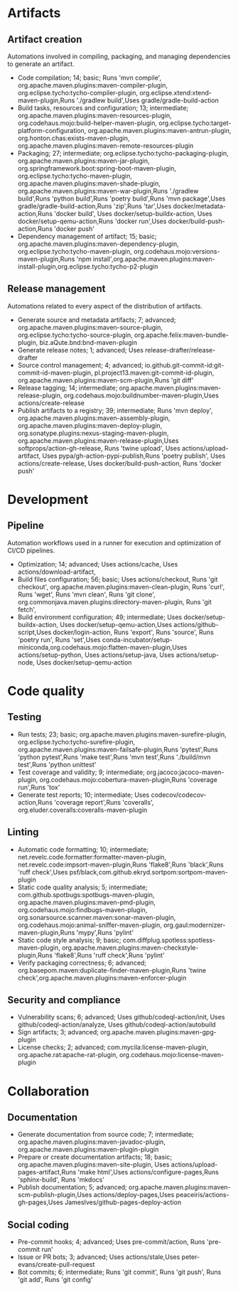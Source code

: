 # Artifacts
## Artifact creation
Automations involved in compiling, packaging, and managing dependencies to generate an artifact.
- Code compilation; 14; basic; Runs 'mvn compile', org.apache.maven.plugins:maven-compiler-plugin, org.eclipse.tycho:tycho-compiler-plugin, org.eclipse.xtend:xtend-maven-plugin,Runs './gradlew build',Uses gradle/gradle-build-action
- Build tasks, resources and configuration; 13; intermediate; org.apache.maven.plugins:maven-resources-plugin, org.codehaus.mojo:build-helper-maven-plugin, org.eclipse.tycho:target-platform-configuration, org.apache.maven.plugins:maven-antrun-plugin,  org.honton.chas:exists-maven-plugin, org.apache.maven.plugins:maven-remote-resources-plugin
- Packaging; 27; intermediate; org.eclipse.tycho:tycho-packaging-plugin, org.apache.maven.plugins:maven-jar-plugin, org.springframework.boot:spring-boot-maven-plugin, org.eclipse.tycho:tycho-maven-plugin, org.apache.maven.plugins:maven-shade-plugin, org.apache.maven.plugins:maven-war-plugin,Runs './gradlew build',Runs 'python build',Runs 'poetry build',Runs 'mvn package',Uses gradle/gradle-build-action,Runs 'zip',Runs 'tar',Uses docker/metadata-action,Runs 'docker build', Uses docker/setup-buildx-action, Uses docker/setup-qemu-action,Runs 'docker run',Uses docker/build-push-action,Runs 'docker push'
- Dependency management of artifact; 15; basic; org.apache.maven.plugins:maven-dependency-plugin, org.eclipse.tycho:tycho-maven-plugin, org.codehaus.mojo:versions-maven-plugin,Runs 'npm install',org.apache.maven.plugins:maven-install-plugin,org.eclipse.tycho:tycho-p2-plugin
## Release management
Automations related to every aspect of the distribution of artifacts.
- Generate source and metadata artifacts; 7; advanced; org.apache.maven.plugins:maven-source-plugin, org.eclipse.tycho:tycho-source-plugin, org.apache.felix:maven-bundle-plugin, biz.aQute.bnd:bnd-maven-plugin
- Generate release notes; 1; advanced; Uses release-drafter/release-drafter
- Source control management; 4; advanced; io.github.git-commit-id:git-commit-id-maven-plugin, pl.project13.maven:git-commit-id-plugin, org.apache.maven.plugins:maven-scm-plugin,Runs 'git diff'
- Release tagging; 14; intermediate; org.apache.maven.plugins:maven-release-plugin, org.codehaus.mojo:buildnumber-maven-plugin,Uses actions/create-release
- Publish artifacts to a registry; 39; intermediate; Runs 'mvn deploy', org.apache.maven.plugins:maven-assembly-plugin, org.apache.maven.plugins:maven-deploy-plugin, org.sonatype.plugins:nexus-staging-maven-plugin,  org.apache.maven.plugins:maven-release-plugin,Uses softprops/action-gh-release, Runs 'twine upload', Uses actions/upload-artifact, Uses pypa/gh-action-pypi-publish,Runs 'poetry publish', Uses actions/create-release, Uses docker/build-push-action, Runs 'docker push'
# Development
## Pipeline
Automation workflows used in a runner for execution and optimization of CI/CD pipelines.
- Optimization; 14; advanced; Uses actions/cache, Uses actions/download-artifact,
- Build files configuration; 56; basic; Uses actions/checkout, Runs 'git checkout', org.apache.maven.plugins:maven-clean-plugin, Runs 'curl', Runs 'wget', Runs 'mvn clean', Runs 'git clone', org.commonjava.maven.plugins:directory-maven-plugin, Runs 'git fetch',
- Build environment configuration; 49; intermediate; Uses docker/setup-buildx-action, Uses docker/setup-qemu-action,Uses actions/github-script,Uses docker/login-action, Runs 'export', Runs 'source', Runs 'poetry run', Runs 'set',Uses conda-incubator/setup-miniconda,org.codehaus.mojo:flatten-maven-plugin,Uses actions/setup-python, Uses actions/setup-java, Uses actions/setup-node, Uses docker/setup-qemu-action
# Code quality
## Testing
- Run tests; 23; basic; org.apache.maven.plugins:maven-surefire-plugin, org.eclipse.tycho:tycho-surefire-plugin, org.apache.maven.plugins:maven-failsafe-plugin,Runs 'pytest',Runs 'python pytest',Runs 'make test',Runs 'mvn test',Runs './build/mvn test',Runs 'python unittest'
- Test coverage and validity; 9; intermediate; org.jacoco:jacoco-maven-plugin, org.codehaus.mojo:cobertura-maven-plugin,Runs 'coverage run',Runs 'tox'
- Generate test reports; 10; intermediate; Uses codecov/codecov-action,Runs 'coverage report',Runs 'coveralls', org.eluder.coveralls:coveralls-maven-plugin
## Linting
- Automatic code formatting; 10; intermediate; net.revelc.code.formatter:formatter-maven-plugin, net.revelc.code:impsort-maven-plugin,Runs 'flake8',Runs 'black',Runs 'ruff check',Uses psf/black,com.github.ekryd.sortpom:sortpom-maven-plugin
- Static code quality analysis; 5; intermediate; com.github.spotbugs:spotbugs-maven-plugin, org.apache.maven.plugins:maven-pmd-plugin, org.codehaus.mojo:findbugs-maven-plugin, org.sonarsource.scanner.maven:sonar-maven-plugin, org.codehaus.mojo:animal-sniffer-maven-plugin, org.gaul:modernizer-maven-plugin,Runs 'mypy',Runs 'pylint'
- Static code style analysis; 9; basic; com.diffplug.spotless:spotless-maven-plugin, org.apache.maven.plugins:maven-checkstyle-plugin,Runs 'flake8',Runs 'ruff check',Runs 'pylint'
- Verify packaging correctness; 6; advanced; org.basepom.maven:duplicate-finder-maven-plugin,Runs 'twine check',org.apache.maven.plugins:maven-enforcer-plugin
## Security and compliance
- Vulnerability scans; 6; advanced; Uses github/codeql-action/init, Uses github/codeql-action/analyze, Uses github/codeql-action/autobuild
- Sign artifacts; 3; advanced; org.apache.maven.plugins:maven-gpg-plugin
- License checks; 2; advanced; com.mycila:license-maven-plugin, org.apache.rat:apache-rat-plugin, org.codehaus.mojo:license-maven-plugin
# Collaboration
## Documentation
- Generate documentation from source code; 7; intermediate; org.apache.maven.plugins:maven-javadoc-plugin, org.apache.maven.plugins:maven-plugin-plugin
- Prepare or create documentation artifacts; 18; basic; org.apache.maven.plugins:maven-site-plugin, Uses actions/upload-pages-artifact,Runs 'make html',Uses actions/configure-pages,Runs 'sphinx-build', Runs 'mkdocs'
- Publish documentation; 5; advanced; org.apache.maven.plugins:maven-scm-publish-plugin,Uses actions/deploy-pages,Uses peaceiris/actions-gh-pages,Uses JamesIves/github-pages-deploy-action
## Social coding
- Pre-commit hooks; 4; advanced; Uses pre-commit/action, Runs 'pre-commit run'
- Issue or PR bots; 3; advanced; Uses actions/stale,Uses peter-evans/create-pull-request
- Bot commits; 6; intermediate; Runs 'git commit', Runs 'git push', Runs 'git add', Runs 'git config'
